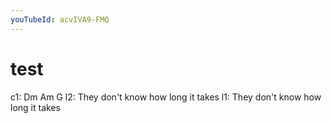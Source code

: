```yaml
---
youTubeId: acvIVA9-FMQ
---
```


# test

c1: Dm                    Am                G
l2: They don't know how   long it  takes
l1:            They don't know how long  it takes